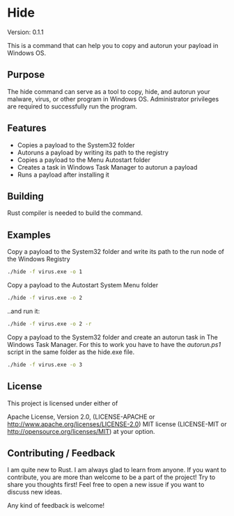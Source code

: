 # Hide

Version: 0.1.1

This is a command that can help you to copy and autorun your payload in Windows OS.

## Purpose

The hide command can serve as a tool to copy, hide, and autorun your malware, virus, or other program in Windows OS.
Administrator privileges are required to successfully run the program.

## Features

- Copies a payload to the System32 folder
- Autoruns a payload by writing its path to the registry
- Copies a payload to the Menu Autostart folder
- Creates a task in Windows Task Manager to autorun a payload
- Runs a payload after installing it

## Building

Rust compiler is needed to build the command.

## Examples

Copy a payload to the System32 folder and write its path to the run node of the Windows Registry

```bash
./hide -f virus.exe -o 1
```

Copy a payload to the Autostart System Menu folder

```bash
./hide -f virus.exe -o 2
```

..and run it:

```bash
./hide -f virus.exe -o 2 -r
```

Copy a payload to the System32 folder and create an autorun task in The Windows Task Manager.
For this to work you have to have the *autorun.ps1* script in the same folder as the hide.exe file.

```bash
./hide -f virus.exe -o 3
```

## License

This project is licensed under either of

Apache License, Version 2.0, (LICENSE-APACHE or <http://www.apache.org/licenses/LICENSE-2.0>)
MIT license (LICENSE-MIT or <http://opensource.org/licenses/MIT>)
at your option.

## Contributing / Feedback

I am quite new to Rust. I am always glad to learn from anyone.
If you want to contribute, you are more than welcome to be a part of the project! Try to share you thoughts first! Feel free to open a new issue if you want to discuss new ideas.

Any kind of feedback is welcome!
